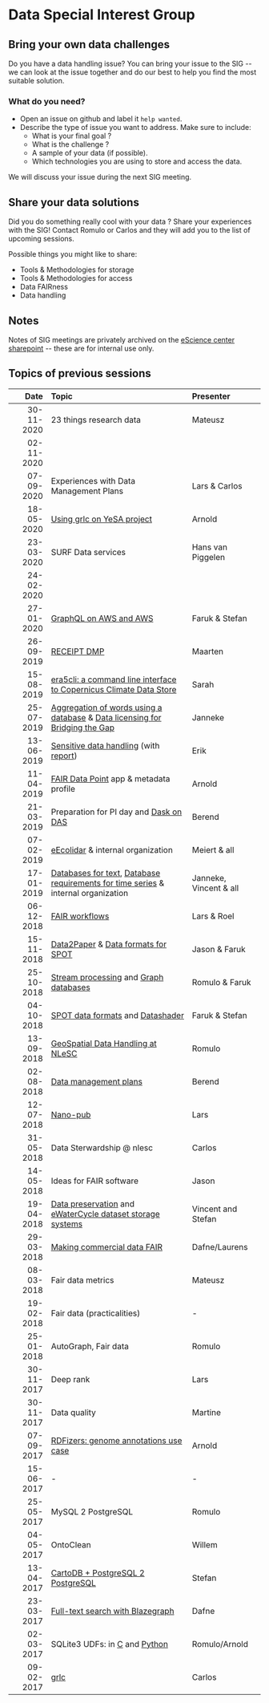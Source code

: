 #  Data Special Interest Group

## Bring your own data challenges

Do you have a data handling issue? You can bring your issue to the SIG -- we can look at the issue together and do our best to help you find the most suitable solution.

### What do you need?

 - Open an issue on github and label it `help wanted`.
 - Describe the type of issue you want to address. Make sure to include:
    - What is your final goal ?
    - What is the challenge ?
    - A sample of your data (if possible).
    - Which technologies you are using to store and access the data.

We will discuss your issue during the next SIG meeting.

## Share your data solutions

Did you do something really cool with your data ? Share your experiences with the SIG! Contact Romulo or Carlos and they will add you to the list of upcoming sessions.

Possible things you might like to share:
 - Tools & Methodologies for storage
 - Tools & Methodologies for access
 - Data FAIRness
 - Data handling

## Notes
Notes of SIG meetings are privately archived on the [eScience center sharepoint](https://nlesc.sharepoint.com/:o:/s/ldm/EqPz_awScLFBvlKVjDcBkoQBHlxRmngysQI9GIO0OmyWNQ?e=GUX8CC) -- these are for internal use only.

## Topics of previous sessions

| Date          | Topic                                      | Presenter  |
| -------------:|:------------------------------------------ |:---------- |
| 30-11-2020 | 23 things research data | Mateusz |
| 02-11-2020 |  |  |
| 07-09-2020 | Experiences with Data Management Plans | Lars & Carlos |
| 18-05-2020 | [Using grlc on YeSA project](https://github.com/NLeSC/data-sig/issues/50) | Arnold   |
| 23-03-2020 | SURF Data services | Hans van Piggelen |
| 24-02-2020 | | |
| 27-01-2020 | [GraphQL on AWS and AWS](https://github.com/NLeSC/data-sig/issues/49) | Faruk & Stefan |
| 26-09-2019 | [RECEIPT DMP](https://github.com/NLeSC/data-sig/issues/47) | Maarten |
| 15-08-2019 | [era5cli: a command line interface to Copernicus Climate Data Store](https://github.com/eWaterCycle/era5cli.git) | Sarah |
| 25-07-2019 | [Aggregation of words using a database](https://github.com/NLeSC/data-sig/issues/32) & [Data licensing for Bridging the Gap](https://github.com/NLeSC/data-sig/issues/43) | Janneke  |
| 13-06-2019	| [Sensitive data handling](https://github.com/NLeSC/data-sig/issues/44) (with [report](./documents/nlesc-privacy.doc))  | Erik   |
| 11-04-2019	| [FAIR Data Point](https://github.com/NLeSC/data-sig/issues/41) app & metadata profile     | Arnold |
| 21-03-2019    | Preparation for PI day and [Dask on DAS](https://github.com/NLeSC/data-sig/issues/38) | Berend |
| 07-02-2019    | [eEcolidar](https://github.com/NLeSC/data-sig/issues/36) & internal organization | Meiert & all |
| 17-01-2019    | [Databases for text](https://github.com/NLeSC/data-sig/issues/32), [Database requirements for time series](https://github.com/NLeSC/data-sig/issues/35) & internal organization | Janneke, Vincent & all |
| 06-12-2018    | [FAIR workflows](https://github.com/NLeSC/data-sig/issues/33) | Lars & Roel |
| 15-11-2018    | [Data2Paper](https://github.com/NLeSC/data-sig/issues/29) & [Data formats for SPOT](https://github.com/NLeSC/data-sig/issues/23) | Jason & Faruk |
| 25-10-2018    | [Stream processing](https://github.com/NLeSC/data-sig/issues/26) and [Graph databases](https://github.com/NLeSC/data-sig/issues/28) | Romulo & Faruk |
| 04-10-2018    | [SPOT data formats](https://github.com/NLeSC/data-sig/issues/23) and [Datashader](https://github.com/NLeSC/data-sig/issues/24) | Faruk & Stefan |
| 13-09-2018    | [GeoSpatial Data Handling at NLeSC](https://github.com/NLeSC/data-sig/issues/22) | Romulo |
| 02-08-2018    | [Data management plans](https://github.com/NLeSC/data-sig/issues/20) | Berend |
| 12-07-2018    | [Nano-pub](https://github.com/NLeSC/data-sig/issues/21) | Lars |
| 31-05-2018    | Data Sterwardship @ nlesc                  | Carlos     |
| 14-05-2018    | Ideas for FAIR software                    | Jason      |
| 19-04-2018    | [Data preservation](https://github.com/NLeSC/data-sig/issues/15) and [eWaterCycle dataset storage systems](https://github.com/NLeSC/data-sig/issues/16)|Vincent and Stefan|
| 29-03-2018    | [Making commercial data FAIR](https://github.com/NLeSC/data-sig/issues/14)|Dafne/Laurens|
| 08-03-2018    | Fair data metrics                          | Mateusz    |
| 19-02-2018    | Fair data (practicalities)                 | -          |
| 25-01-2018    | AutoGraph, Fair data                       | Romulo     |
| 30-11-2017    | Deep rank                                  | Lars       |
| 30-11-2017    | Data quality                               | Martine    |
| 07-09-2017    | [RDFizers: genome annotations use case](workshops/rdfizers)   | Arnold     |
| 15-06-2017    | -                                          | -          |
| 25-05-2017    | MySQL 2 PostgreSQL                         | Romulo     |
| 04-05-2017    | OntoClean                                  | Willem     |
| 13-04-2017    | [CartoDB + PostgreSQL 2 PostgreSQL](workshops/cartodb-fdw)    | Stefan     |
| 23-03-2017    | [Full-text search with Blazegraph](workshops/solr-blazegraph) | Dafne      |
| 02-03-2017    | SQLite3 UDFs: in [C](workshops/sqlite3_udfs/c/) and [Python](workshops/sqlite3_udfs/python)| Romulo/Arnold|
| 09-02-2017    | [grlc](./workshops/grlc.md)                | Carlos     |
